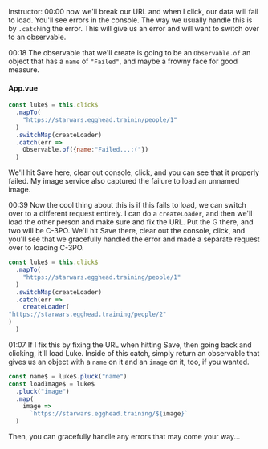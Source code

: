 Instructor: 00:00 now we'll break our URL and when I click, our data will fail to load. You'll see errors in the console. The way we usually handle this is by `.catch`ing the error. This will give us an error and will want to switch over to an observable.

00:18 The observable that we'll create is going to be an `Observable.of` an object that has a `name` of `"Failed"`, and maybe a frowny face for good measure. 

#### App.vue
```js
const luke$ = this.click$
  .mapTo(
    "https://starwars.egghead.trainin/people/1"
  )
  .switchMap(createLoader)
  .catch(err =>
    Observable.of({name:"Failed...:("})
  )
```

We'll hit Save here, clear out console, click, and you can see that it properly failed. My image service also captured the failure to load an unnamed image.

00:39 Now the cool thing about this is if this fails to load, we can switch over to a different request entirely. I can do a `createLoader`, and then we'll load the other person and make sure and fix the URL. Put the G there, and two will be C-3PO. We'll hit Save there, clear out the console, click, and you'll see that we gracefully handled the error and made a separate request over to loading C-3PO.

```js
const luke$ = this.click$
  .mapTo(
    "https://starwars.egghead.training/people/1"
  )
  .switchMap(createLoader)
  .catch(err =>
    createLoader(
"https://starwars.egghead.training/people/2"
)
  )
```

01:07 If I fix this by fixing the URL when hitting Save, then going back and clicking, it'll load Luke. Inside of this catch, simply return an observable that gives us an object with a `name` on it and an `image` on it, too, if you wanted. 

```js
const name$ = luke$.pluck("name")
const loadImage$ = luke$
  .pluck("image")
  .map(
    image =>
      `https://starwars.egghead.training/${image}`
  )
```

Then, you can gracefully handle any errors that may come your way...